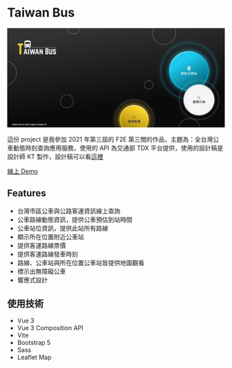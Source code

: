 # Taiwan Bus

![](./public/demo.jpg)

這份 project 是我參加 2021 年第三屆的 F2E 第三關的作品，主題為：全台灣公車動態時刻查詢應用服務，使用的 API 為交通部 TDX 平台提供，使用的設計稿是設計師 KT 製作，設計稿可以看[這裡](https://2021.thef2e.com/users/6296432819610583177/)

[線上 Demo](https://taiwanbus.vercel.app)

## Features

- 台灣市區公車與公路客運資訊線上查詢
- 公車路線動態資訊，提供公車預估到站時間
- 公車站位資訊，提供此站所有路線
- 顯示所在位置附近公車站
- 提供客運路線票價
- 提供客運路線發車時刻
- 路線、公車站與所在位置公車站皆提供地圖觀看
- 標示出無障礙公車
- 響應式設計

## 使用技術

- Vue 3
- Vue 3 Composition API
- Vite
- Bootstrap 5
- Sass
- Leaflet Map
